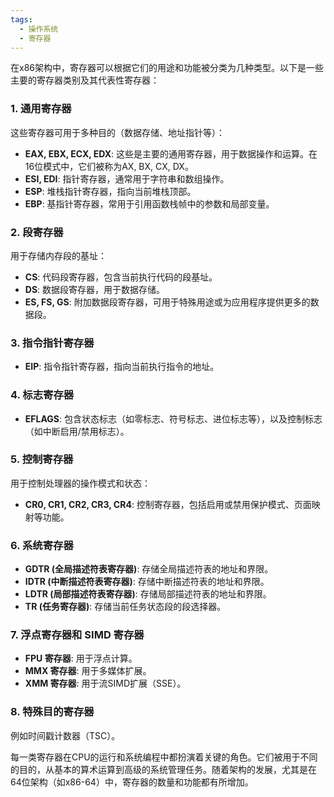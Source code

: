```yaml
---
tags:
  - 操作系统
  - 寄存器
---
```

在x86架构中，寄存器可以根据它们的用途和功能被分类为几种类型。以下是一些主要的寄存器类别及其代表性寄存器：

### 1. 通用寄存器

这些寄存器可用于多种目的（数据存储、地址指针等）：

- **EAX, EBX, ECX, EDX**: 这些是主要的通用寄存器，用于数据操作和运算。在16位模式中，它们被称为AX, BX, CX, DX。
- **ESI, EDI**: 指针寄存器，通常用于字符串和数组操作。
- **ESP**: 堆栈指针寄存器，指向当前堆栈顶部。
- **EBP**: 基指针寄存器，常用于引用函数栈帧中的参数和局部变量。

### 2. 段寄存器

用于存储内存段的基址：

- **CS**: 代码段寄存器，包含当前执行代码的段基址。
- **DS**: 数据段寄存器，用于数据存储。
- **ES, FS, GS**: 附加数据段寄存器，可用于特殊用途或为应用程序提供更多的数据段。

### 3. 指令指针寄存器

- **EIP**: 指令指针寄存器，指向当前执行指令的地址。

### 4. 标志寄存器

- **EFLAGS**: 包含状态标志（如零标志、符号标志、进位标志等），以及控制标志（如中断启用/禁用标志）。

### 5. 控制寄存器

用于控制处理器的操作模式和状态：

- **CR0, CR1, CR2, CR3, CR4**: 控制寄存器，包括启用或禁用保护模式、页面映射等功能。

### 6. 系统寄存器

- **GDTR (全局描述符表寄存器)**: 存储全局描述符表的地址和界限。
- **IDTR (中断描述符表寄存器)**: 存储中断描述符表的地址和界限。
- **LDTR (局部描述符表寄存器)**: 存储局部描述符表的地址和界限。
- **TR (任务寄存器)**: 存储当前任务状态段的段选择器。

### 7. 浮点寄存器和 SIMD 寄存器

- **FPU 寄存器**: 用于浮点计算。
- **MMX 寄存器**: 用于多媒体扩展。
- **XMM 寄存器**: 用于流SIMD扩展（SSE）。

### 8. 特殊目的寄存器

例如时间戳计数器（TSC）。

每一类寄存器在CPU的运行和系统编程中都扮演着关键的角色。它们被用于不同的目的，从基本的算术运算到高级的系统管理任务。随着架构的发展，尤其是在64位架构（如x86-64）中，寄存器的数量和功能都有所增加。